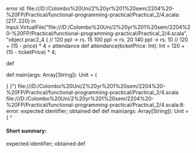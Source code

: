 error id: file:///D:/Colombo%20Uni/2%20yr%201%20sem/2204%20-%20FP/Practical/functional-programming-practical/Practical_2/4.scala:[217..220) in Input.VirtualFile("file:///D:/Colombo%20Uni/2%20yr%201%20sem/2204%20-%20FP/Practical/functional-programming-practical/Practical_2/4.scala", "object prac2_4 {
   // 120 ppl -> rs. 15    100 ppl -> rs. 20   140 ppl -> rs. 10
   // 120 + (15 - price) * 4 = attendance
   def attendance(ticketPrice: Int): Int = 120 + (15 - ticketPrice) * 4;

   def 

   def main(args: Array[String]): Unit = {

   }
}")
file:///D:/Colombo%20Uni/2%20yr%201%20sem/2204%20-%20FP/Practical/functional-programming-practical/Practical_2/4.scala
file:///D:/Colombo%20Uni/2%20yr%201%20sem/2204%20-%20FP/Practical/functional-programming-practical/Practical_2/4.scala:8: error: expected identifier; obtained def
   def main(args: Array[String]): Unit = {
   ^
#### Short summary: 

expected identifier; obtained def